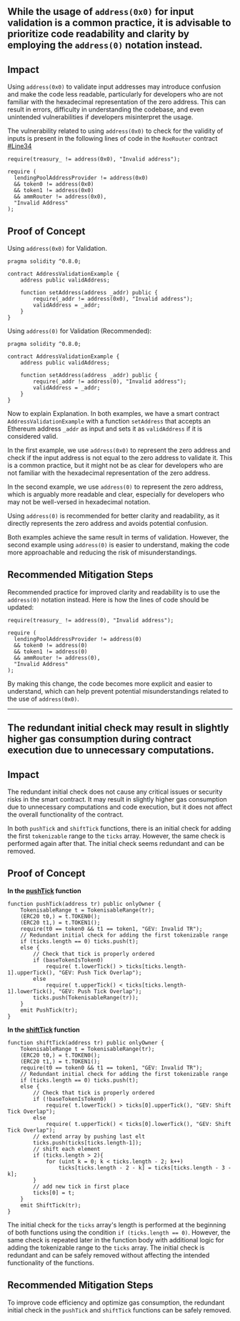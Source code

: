 ## While the usage of `address(0x0)` for input validation is a common practice, it is advisable to prioritize code readability and clarity by employing the `address(0)` notation instead.

## Impact

Using `address(0x0)` to validate input addresses may introduce confusion and make the code less readable, particularly for developers who are not familiar with the hexadecimal representation of the zero address. This can result in errors, difficulty in understanding the codebase, and even unintended vulnerabilities if developers misinterpret the usage.

The vulnerability related to using `address(0x0)` to check for the validity of inputs is present in the following lines of code in the `RoeRouter` contract [#Line34](https://github.com/code-423n4/2023-08-goodentry/blob/71c0c0eca8af957202ccdbf5ce2f2a514ffe2e24/contracts/RoeRouter.sol#L34)

```solidity
require(treasury_ != address(0x0), "Invalid address");
```

```solidity
require (
  lendingPoolAddressProvider != address(0x0) 
  && token0 != address(0x0) 
  && token1 != address(0x0) 
  && ammRouter != address(0x0), 
  "Invalid Address"
);
```

## Proof of Concept

Using `address(0x0)` for Validation.
```solidity
pragma solidity ^0.8.0;

contract AddressValidationExample {
    address public validAddress;

    function setAddress(address _addr) public {
        require(_addr != address(0x0), "Invalid address");
        validAddress = _addr;
    }
}
```

Using `address(0)` for Validation (Recommended):
```solidity
pragma solidity ^0.8.0;

contract AddressValidationExample {
    address public validAddress;

    function setAddress(address _addr) public {
        require(_addr != address(0), "Invalid address");
        validAddress = _addr;
    }
}
```
Now to explain Explanation.
In both examples, we have a smart contract `AddressValidationExample` with a function `setAddress` that accepts an Ethereum address `_addr` as input and sets it as `validAddress` if it is considered valid.

In the first example, we use `address(0x0)` to represent the zero address and check if the input address is not equal to the zero address to validate it. This is a common practice, but it might not be as clear for developers who are not familiar with the hexadecimal representation of the zero address.

In the second example, we use `address(0)` to represent the zero address, which is arguably more readable and clear, especially for developers who may not be well-versed in hexadecimal notation.

Using `address(0)` is recommended for better clarity and readability, as it directly represents the zero address and avoids potential confusion.

Both examples achieve the same result in terms of validation. However, the second example using `address(0)` is easier to understand, making the code more approachable and reducing the risk of misunderstandings.

## Recommended Mitigation Steps

Recommended practice for improved clarity and readability is to use the `address(0)` notation instead. Here is how the lines of code should be updated:

```solidity
require(treasury_ != address(0), "Invalid address");
```

```solidity
require (
  lendingPoolAddressProvider != address(0) 
  && token0 != address(0) 
  && token1 != address(0) 
  && ammRouter != address(0), 
  "Invalid Address"
);
```
By making this change, the code becomes more explicit and easier to understand, which can help prevent potential misunderstandings related to the use of `address(0x0)`.

** **

## The redundant initial check may result in slightly higher gas consumption during contract execution due to unnecessary computations.

## Impact
The redundant initial check does not cause any critical issues or security risks in the smart contract. It may result in slightly higher gas consumption due to unnecessary computations and code execution, but it does not affect the overall functionality of the contract.

In both `pushTick` and `shiftTick` functions, there is an initial check for adding the first `tokenizable` range to the `ticks` array. However, the same check is performed again after that. The initial check seems redundant and can be removed.

## Proof of Concept

**In the [pushTick](https://github.com/code-423n4/2023-08-goodentry/blob/71c0c0eca8af957202ccdbf5ce2f2a514ffe2e24/contracts/GeVault.sol#L116-L132) function**
```solidity
function pushTick(address tr) public onlyOwner {
    TokenisableRange t = TokenisableRange(tr);
    (ERC20 t0,) = t.TOKEN0();
    (ERC20 t1,) = t.TOKEN1();
    require(t0 == token0 && t1 == token1, "GEV: Invalid TR");
    // Redundant initial check for adding the first tokenizable range
    if (ticks.length == 0) ticks.push(t);
    else {
        // Check that tick is properly ordered
        if (baseTokenIsToken0) 
            require( t.lowerTick() > ticks[ticks.length-1].upperTick(), "GEV: Push Tick Overlap");
        else 
            require( t.upperTick() < ticks[ticks.length-1].lowerTick(), "GEV: Push Tick Overlap");
        ticks.push(TokenisableRange(tr));
    }
    emit PushTick(tr);
}
```

**In the [shiftTick](https://github.com/code-423n4/2023-08-goodentry/blob/71c0c0eca8af957202ccdbf5ce2f2a514ffe2e24/contracts/GeVault.sol#L137-L161) function**
```solidity
function shiftTick(address tr) public onlyOwner {
    TokenisableRange t = TokenisableRange(tr);
    (ERC20 t0,) = t.TOKEN0();
    (ERC20 t1,) = t.TOKEN1();
    require(t0 == token0 && t1 == token1, "GEV: Invalid TR");
    // Redundant initial check for adding the first tokenizable range
    if (ticks.length == 0) ticks.push(t);
    else {
        // Check that tick is properly ordered
        if (!baseTokenIsToken0) 
            require( t.lowerTick() > ticks[0].upperTick(), "GEV: Shift Tick Overlap");
        else 
            require( t.upperTick() < ticks[0].lowerTick(), "GEV: Shift Tick Overlap");
        // extend array by pushing last elt
        ticks.push(ticks[ticks.length-1]);
        // shift each element
        if (ticks.length > 2){
            for (uint k = 0; k < ticks.length - 2; k++) 
                ticks[ticks.length - 2 - k] = ticks[ticks.length - 3 - k];
        }
        // add new tick in first place
        ticks[0] = t;
    }
    emit ShiftTick(tr);
}
```

The initial check for the `ticks` array's length is performed at the beginning of both functions using the condition `if (ticks.length == 0)`. However, the same check is repeated later in the function body with additional logic for adding the tokenizable range to the `ticks` array. The initial check is redundant and can be safely removed without affecting the intended functionality of the functions.

## Recommended Mitigation Steps
To improve code efficiency and optimize gas consumption, the redundant initial check in the `pushTick` and `shiftTick` functions can be safely removed.